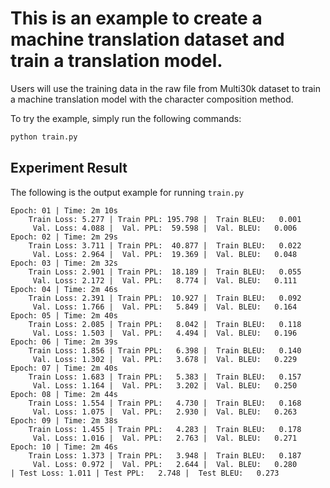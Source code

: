 # This is an example to create a machine translation dataset and train a translation model.

Users will use the training data in the raw file from Multi30k dataset to train a machine translation model with the character composition method.

To try the example, simply run the following commands:

```bash
python train.py
```

## Experiment Result

The following is the output example for running `train.py`

```
Epoch: 01 | Time: 2m 10s
	Train Loss: 5.277 | Train PPL: 195.798 |  Train BLEU:   0.001
	 Val. Loss: 4.088 |  Val. PPL:  59.598 |  Val. BLEU:   0.006
Epoch: 02 | Time: 2m 29s
	Train Loss: 3.711 | Train PPL:  40.877 |  Train BLEU:   0.022
	 Val. Loss: 2.964 |  Val. PPL:  19.369 |  Val. BLEU:   0.048
Epoch: 03 | Time: 2m 32s
	Train Loss: 2.901 | Train PPL:  18.189 |  Train BLEU:   0.055
	 Val. Loss: 2.172 |  Val. PPL:   8.774 |  Val. BLEU:   0.111
Epoch: 04 | Time: 2m 46s
	Train Loss: 2.391 | Train PPL:  10.927 |  Train BLEU:   0.092
	 Val. Loss: 1.766 |  Val. PPL:   5.849 |  Val. BLEU:   0.164
Epoch: 05 | Time: 2m 40s
	Train Loss: 2.085 | Train PPL:   8.042 |  Train BLEU:   0.118
	 Val. Loss: 1.503 |  Val. PPL:   4.494 |  Val. BLEU:   0.196
Epoch: 06 | Time: 2m 39s
	Train Loss: 1.856 | Train PPL:   6.398 |  Train BLEU:   0.140
	 Val. Loss: 1.302 |  Val. PPL:   3.678 |  Val. BLEU:   0.229
Epoch: 07 | Time: 2m 40s
	Train Loss: 1.683 | Train PPL:   5.383 |  Train BLEU:   0.157
	 Val. Loss: 1.164 |  Val. PPL:   3.202 |  Val. BLEU:   0.250
Epoch: 08 | Time: 2m 44s
	Train Loss: 1.554 | Train PPL:   4.730 |  Train BLEU:   0.168
	 Val. Loss: 1.075 |  Val. PPL:   2.930 |  Val. BLEU:   0.263
Epoch: 09 | Time: 2m 38s
	Train Loss: 1.455 | Train PPL:   4.283 |  Train BLEU:   0.178
	 Val. Loss: 1.016 |  Val. PPL:   2.763 |  Val. BLEU:   0.271
Epoch: 10 | Time: 2m 46s
	Train Loss: 1.373 | Train PPL:   3.948 |  Train BLEU:   0.187
	 Val. Loss: 0.972 |  Val. PPL:   2.644 |  Val. BLEU:   0.280
| Test Loss: 1.011 | Test PPL:   2.748 |  Test BLEU:   0.273
```
